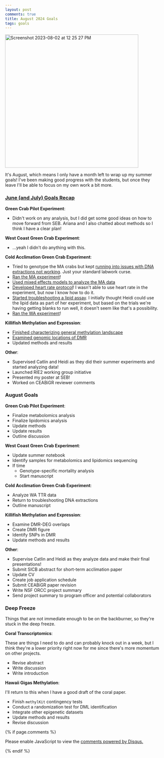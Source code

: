 ```yaml
---
layout: post
comments: true
title: August 2024 Goals
tags: goals
---
```


<img width="435" alt="Screenshot 2023-08-02 at 12 25 27 PM" src="https://github.com/user-attachments/assets/b59c7ecf-58c8-4c4e-b586-2533253069cd">

It's August, which means I only have a month left to wrap up my summer goals! I've been making good progress with the students, but once they leave I'll be able to focus on my own work a bit more.

### [June (and July) Goals Recap](https://yaaminiv.github.io/June-2024-Goals/)

**Green Crab Pilot Experiment**:

- Didn't work on any analysis, but I did get some good ideas on how to move forward from SEB. Ariana and I also chatted about methods so I think I have a clear plan!

**West Coast Green Crab Experiment**:

- ...yeah I didn't do anything with this.

**Cold Acclimation Green Crab Experiment**:

- Tried to genotype the MA crabs but kept [running into issues with DNA extractions not working](https://yaaminiv.github.io/Green-Crab-Experiment-2024-Part16/). Just your standard labwork curse.
- [Ran the MA experiment](https://yaaminiv.github.io/Green-Crab-Experiment-2024-Part13/)!
- [Used mixed effects models to analyze the MA data](https://yaaminiv.github.io/Green-Crab-Experiment-2024-Part17/)
- [Developed heart rate protocol](https://yaaminiv.github.io/Green-Crab-Experiment-2024-Part20/)! I wasn't able to use heart rate in the experiment, but now I know how to do it.
- [Started troubleshooting a lipid assay](https://yaaminiv.github.io/Green-Crab-Experiment-2024-Part21/). I initially thought Heidi could use the lipid data as part of her experiment, but based on the trials we're having getting blanks to run well, it doesn't seem like that's a possibility.
- [Ran the WA experiment](https://yaaminiv.github.io/Green-Crab-Experiment-2024-Part20/)!

**Killifish Methylation and Expression**:

- [Finished characterizing general methylation landscape](https://yaaminiv.github.io/Killifish-Hypoxia-RRBS-Part26/)
- [Examined genomic locations of DMR](https://yaaminiv.github.io/Killifish-Hypoxia-RRBS-Part27/)
- Updated methods and results

**Other**:

- Supervised Catlin and Heidi as they did their summer experiments and started analyzing data!
- Launched RIE2 working group initiative
- Presented my poster at SEB!
- Worked on CEABiGR reviewer comments

### August Goals

**Green Crab Pilot Experiment**:

- Finalize metabolomics analysis
- Finalize lipidomics analysis
- Update methods
- Update results
- Outline discussion

**West Coast Green Crab Experiment**:

- Update summer notebook
- Identify samples for metabolomics and lipidomics sequencing
- If time
  - Genotype-specific mortality analysis
  - Start manuscript

**Cold Acclimation Green Crab Experiment**:

- Analyze WA TTR data
- Return to troubleshooting DNA extractions
- Outline manuscript

**Killifish Methylation and Expression**:

- Examine DMR-DEG overlaps
- Create DMR figure
- Identify SNPs in DMR
- Update methods and results

**Other**:

- Supervise Catlin and Heidi as they analyze data and make their final presentations!
- Submit SICB abstract for short-term acclimation paper
- Update CV
- Create job application schedule
- Submit CEABiGR paper revision
- Write NSF ORCC project summary
- Send project summary to program officer and potential collaborators

### Deep Freeze

Things that are not immediate enough to be on the backburner, so they're stuck in the deep freeze.

**Coral Transcriptomics**:

These are things I need to do and can probably knock out in a week, but I think they're a lower priority right now for me since there's more momentum on other projects.

- Revise abstract
- Write discussion
- Write introduction

**Hawaii Gigas Methylation**:

I'll return to this when I have a good draft of the coral paper.

- Finish `methylKit` contingency tests
- Conduct a randomization test for DML identification
- Integrate other epigenetic datasets
- Update methods and results
- Revise discussion

{% if page.comments %}

<div id="disqus_thread"></div>
<script>

/**
*  RECOMMENDED CONFIGURATION VARIABLES: EDIT AND UNCOMMENT THE SECTION BELOW TO INSERT DYNAMIC VALUES FROM YOUR PLATFORM OR CMS.
*  LEARN WHY DEFINING THESE VARIABLES IS IMPORTANT: https://disqus.com/admin/universalcode/#configuration-variables*/
/*
var disqus_config = function () {
this.page.url = PAGE_URL;  // Replace PAGE_URL with your page's canonical URL variable
this.page.identifier = PAGE_IDENTIFIER; // Replace PAGE_IDENTIFIER with your page's unique identifier variable
};
*/
(function() { // DON'T EDIT BELOW THIS LINE
var d = document, s = d.createElement('script');
s.src = 'https://the-responsible-grad-student.disqus.com/embed.js';
s.setAttribute('data-timestamp', +new Date());
(d.head || d.body).appendChild(s);
})();
</script>
<noscript>Please enable JavaScript to view the <a href="https://disqus.com/?ref_noscript">comments powered by Disqus.</a></noscript>

{% endif %}

<script id="dsq-count-scr" src="//the-responsible-grad-student.disqus.com/count.js" async></script>
